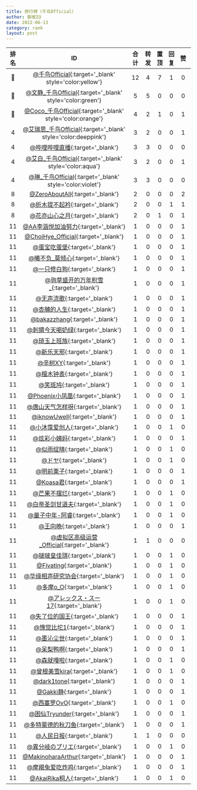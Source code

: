 ```yaml
---
title: 排行榜（千鸟Official）
author: 御坂IO
date: 2022-06-13
category: rank
layout: post
---
```


<div class="table-wrapper" markdown="block">

|排名|ID|合计|转发|置顶|回复|赞|认知率|
|:-:|:-:|:-:|:-:|:-:|:-:|:-:|:-:|
|🥇|[@千鸟Official](https://space.bilibili.com/553771121/dynamic){:target='_blank' style='color:yellow'}|12|4|7|1|0|46.15%|
|🥈|[@文静_千鸟Official](https://space.bilibili.com/667526012/dynamic){:target='_blank' style='color:green'}|5|5|0|0|0|45.45%|
|🥉|[@Coco_千鸟Official](https://space.bilibili.com/1891728206/dynamic){:target='_blank' style='color:orange'}|4|2|1|0|1|133.33%|
|4|[@艾瑞思_千鸟Official](https://space.bilibili.com/1090010845/dynamic){:target='_blank' style='color:deeppink'}|3|2|0|0|1|15.00%|
|4|[@哔哩哔哩直播](https://space.bilibili.com/9617619/dynamic){:target='_blank'}|3|3|0|0|0|∞|
|4|[@艾白_千鸟Official](https://space.bilibili.com/334537711/dynamic){:target='_blank' style='color:aqua'}|3|2|0|0|1|50.00%|
|4|[@琳_千鸟Official](https://space.bilibili.com/1620923329/dynamic){:target='_blank' style='color:violet'}|3|3|0|0|0|17.65%|
|8|[@ZeroAboutAll](https://space.bilibili.com/6509875/dynamic){:target='_blank'}|2|0|0|0|2|3.17%|
|8|[@折木提不起衿](https://space.bilibili.com/34015701/dynamic){:target='_blank'}|2|0|0|1|1|3.77%|
|8|[@花亦山心之月](https://space.bilibili.com/689955536/dynamic){:target='_blank'}|2|0|1|0|1|200.00%|
|11|[@AA李涵悦加油努力](https://space.bilibili.com/75287/dynamic){:target='_blank'}|1|0|0|0|1|10.00%|
|11|[@ChoiHye_Official](https://space.bilibili.com/19360299/dynamic){:target='_blank'}|1|0|0|0|1|100.00%|
|11|[@蛋宝吃蛋堡](https://space.bilibili.com/5345668/dynamic){:target='_blank'}|1|0|0|0|1|4.76%|
|11|[@曦不负_莫倾心](https://space.bilibili.com/450505354/dynamic){:target='_blank'}|1|0|0|0|1|20.00%|
|11|[@一只修白狗](https://space.bilibili.com/285622516/dynamic){:target='_blank'}|1|0|0|0|1|3.57%|
|11|[@驹草盛开的万年积雪_](https://space.bilibili.com/18194898/dynamic){:target='_blank'}|1|0|0|0|1|1.72%|
|11|[@无声流歌](https://space.bilibili.com/2078796/dynamic){:target='_blank'}|1|0|0|0|1|25.00%|
|11|[@杏脯的人生](https://space.bilibili.com/16447452/dynamic){:target='_blank'}|1|0|0|0|1|5.88%|
|11|[@bakazzhang](https://space.bilibili.com/53188/dynamic){:target='_blank'}|1|0|0|0|1|8.33%|
|11|[@刺猬今天喝奶绿](https://space.bilibili.com/12389017/dynamic){:target='_blank'}|1|0|0|0|1|6.67%|
|11|[@琦玉上班族](https://space.bilibili.com/49801792/dynamic){:target='_blank'}|1|0|0|0|1|4.55%|
|11|[@新乐天邪](https://space.bilibili.com/481738844/dynamic){:target='_blank'}|1|0|0|0|1|10.00%|
|11|[@辛树XY](https://space.bilibili.com/1771476/dynamic){:target='_blank'}|1|0|0|0|1|100.00%|
|11|[@檀木钟表](https://space.bilibili.com/5638888/dynamic){:target='_blank'}|1|0|0|0|1|8.33%|
|11|[@笑斑鸠](https://space.bilibili.com/8478441/dynamic){:target='_blank'}|1|0|0|0|1|3.12%|
|11|[@Phoenix小凤凰](https://space.bilibili.com/57906529/dynamic){:target='_blank'}|1|0|0|0|1|2.50%|
|11|[@唐山天气怎样呀](https://space.bilibili.com/67947950/dynamic){:target='_blank'}|1|0|0|0|1|6.25%|
|11|[@iknowUwell](https://space.bilibili.com/26539625/dynamic){:target='_blank'}|1|0|0|0|1|2.13%|
|11|[@小沐霂爱创人](https://space.bilibili.com/79114239/dynamic){:target='_blank'}|1|0|0|1|0|1.35%|
|11|[@炫彩小姨妈](https://space.bilibili.com/10689062/dynamic){:target='_blank'}|1|0|0|0|1|1.61%|
|11|[@似雨绽晴](https://space.bilibili.com/414655211/dynamic){:target='_blank'}|1|0|0|1|0|100.00%|
|11|[@ドヤ](https://space.bilibili.com/85226031/dynamic){:target='_blank'}|1|0|0|1|0|1.64%|
|11|[@明前栗子](https://space.bilibili.com/40781617/dynamic){:target='_blank'}|1|0|0|0|1|11.11%|
|11|[@Koasa君](https://space.bilibili.com/2481617/dynamic){:target='_blank'}|1|0|0|0|1|9.09%|
|11|[@芒果不摆烂](https://space.bilibili.com/11571147/dynamic){:target='_blank'}|1|0|0|1|0|1.02%|
|11|[@白帝圣剑甘道夫](https://space.bilibili.com/370160494/dynamic){:target='_blank'}|1|0|0|1|0|1.23%|
|11|[@量子中年-阿睿](https://space.bilibili.com/470930/dynamic){:target='_blank'}|1|0|0|1|0|3.85%|
|11|[@王向晩](https://space.bilibili.com/353797226/dynamic){:target='_blank'}|1|0|0|0|1|100.00%|
|11|[@虚拟区高级运营_Official](https://space.bilibili.com/441666939/dynamic){:target='_blank'}|1|1|0|0|0|∞|
|11|[@啵啵皇佳琪](https://space.bilibili.com/353609481/dynamic){:target='_blank'}|1|0|0|1|0|14.29%|
|11|[@Fivating](https://space.bilibili.com/484311/dynamic){:target='_blank'}|1|0|0|1|0|100.00%|
|11|[@华缘相声研究协会](https://space.bilibili.com/208202364/dynamic){:target='_blank'}|1|0|0|1|0|10.00%|
|11|[@多摩o_O](https://space.bilibili.com/1689239/dynamic){:target='_blank'}|1|0|0|1|0|11.11%|
|11|[@アレックス・スー17](https://space.bilibili.com/1477808/dynamic){:target='_blank'}|1|0|0|1|0|7.14%|
|11|[@失了位的国王](https://space.bilibili.com/336804/dynamic){:target='_blank'}|1|0|0|0|1|12.50%|
|11|[@愧觉比坨1](https://space.bilibili.com/352918267/dynamic){:target='_blank'}|1|0|0|0|1|1.72%|
|11|[@墨沁尘世](https://space.bilibili.com/11646831/dynamic){:target='_blank'}|1|0|0|0|1|50.00%|
|11|[@呆梨鸭啊](https://space.bilibili.com/17887038/dynamic){:target='_blank'}|1|0|0|0|1|1.33%|
|11|[@森就嘎啦](https://space.bilibili.com/81620062/dynamic){:target='_blank'}|1|0|0|1|0|25.00%|
|11|[@曾根美雪kira](https://space.bilibili.com/23586347/dynamic){:target='_blank'}|1|0|0|1|0|11.11%|
|11|[@dark1tone](https://space.bilibili.com/264315357/dynamic){:target='_blank'}|1|0|0|0|1|1.72%|
|11|[@Gakki静](https://space.bilibili.com/7478699/dynamic){:target='_blank'}|1|0|0|0|1|0.85%|
|11|[@西塞罗OvO](https://space.bilibili.com/33399549/dynamic){:target='_blank'}|1|0|0|1|0|1.09%|
|11|[@困仙Tryunder](https://space.bilibili.com/29566289/dynamic){:target='_blank'}|1|0|0|0|1|5.00%|
|11|[@多特蒙德的秋刀鱼](https://space.bilibili.com/66754838/dynamic){:target='_blank'}|1|0|0|0|1|20.00%|
|11|[@人民日报](https://space.bilibili.com/1131457022/dynamic){:target='_blank'}|1|1|0|0|0|∞|
|11|[@異分岐のプリエ](https://space.bilibili.com/1056997306/dynamic){:target='_blank'}|1|0|0|1|0|1.32%|
|11|[@MakinoharaArthur](https://space.bilibili.com/266136421/dynamic){:target='_blank'}|1|0|0|0|1|12.50%|
|11|[@摩羯兔爱吃炸鸡](https://space.bilibili.com/432461499/dynamic){:target='_blank'}|1|0|0|0|1|0.59%|
|11|[@AkaiRika桐人](https://space.bilibili.com/57249810/dynamic){:target='_blank'}|1|0|0|1|0|1.22%|


</div>